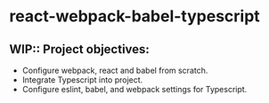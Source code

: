 # react-webpack-babel-typescript

## WIP:: Project objectives:
 - Configure webpack, react and babel from scratch.
 - Integrate Typescript into project.
 - Configure eslint, babel, and webpack settings for Typescript.
